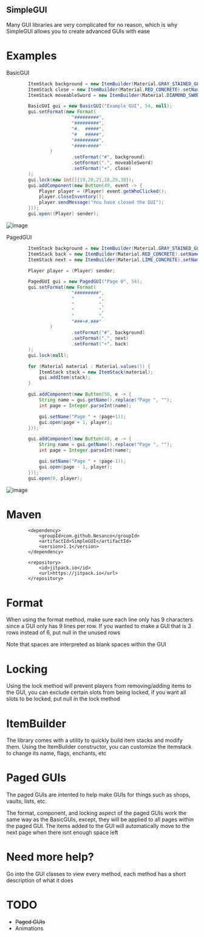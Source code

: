 ## SimpleGUI

Many GUI libraries are very complicated for no reason, which is why SimpleGUI allows you to create advanced GUIs with ease

# Examples

BasicGUI
```java
        ItemStack background = new ItemBuilder(Material.GRAY_STAINED_GLASS_PANE).setName("").build();
        ItemStack close = new ItemBuilder(Material.RED_CONCRETE).setName("Close").build();
        ItemStack moveableSword = new ItemBuilder(Material.DIAMOND_SWORD).setName("The Great Sword").setEnchantEffect().build();

        BasicGUI gui = new BasicGUI("Example GUI", 54, null);
        gui.setFormat(new Format(
                        "#########",
                        "#########",
                        "#.  #####",
                        "#   #####",
                        "#########",
                        "####+####"
                )
                        .setFormat("#", background)
                        .setFormat(".", moveableSword)
                        .setFormat("+", close)
        );
        gui.lock(new int[]{19,20,21,28,29,30});
        gui.addComponent(new Button(49, event -> {
            Player player = (Player) event.getWhoClicked();
            player.closeInventory();
            player.sendMessage("You have closed the GUI");
        }));
        gui.open((Player) sender);
```
![image](https://github.com/Nesanco/SimpleGUI/assets/80917510/f04ea3b5-574e-4e80-9799-9873590b4df8)

PagedGUI
```java
        ItemStack background = new ItemBuilder(Material.GRAY_STAINED_GLASS_PANE).setName("").build();
        ItemStack back = new ItemBuilder(Material.RED_CONCRETE).setName("Back").build();
        ItemStack next = new ItemBuilder(Material.LIME_CONCRETE).setName("Next").build();

        Player player = (Player) sender;

        PagedGUI gui = new PagedGUI("Page 0", 54);
        gui.setFormat(new Format(
                        "#########",
                        "         ",
                        "         ",
                        "         ",
                        "         ",
                        "###+#.###"
                )
                        .setFormat("#", background)
                        .setFormat(".", next)
                        .setFormat("+", back)
        );
        gui.lock(null);

        for (Material material : Material.values()) {
            ItemStack stack = new ItemStack(material);
            gui.addItem(stack);
        }

        gui.addComponent(new Button(50, e -> {
            String name = gui.getName().replace("Page ", "");
            int page = Integer.parseInt(name);

            gui.setName("Page " + (page+1));
            gui.open(page + 1, player);
        }));

        gui.addComponent(new Button(48, e -> {
            String name = gui.getName().replace("Page ", "");
            int page = Integer.parseInt(name);

            gui.setName("Page " + (page-1));
            gui.open(page - 1, player);
        }));
        gui.open(0, player);
```
![image](https://github.com/Nesanco/SimpleGUI/assets/80917510/6b30cb56-a007-487d-9726-f2c601602611)


# Maven

```
        <dependency>
            <groupId>com.github.Nesanco</groupId>
            <artifactId>SimpleGUI</artifactId>
            <version>1.1</version>
        </dependency>
```
```
        <repository>
            <id>jitpack.io</id>
            <url>https://jitpack.io</url>
        </repository>
```

# Format

When using the format method, make sure each line only has 9 characters since a GUI only has 9 lines per row. If you wanted to make a GUI that is 3 rows instead of 6, put null in the unused rows

Note that spaces are interpreted as blank spaces within the GUI

# Locking

Using the lock method will prevent players from removing/adding items to the GUI, you can exclude certain slots from being locked, if you want all slots to be locked, put null in the lock method

# ItemBuilder

The library comes with a utility to quickly build item stacks and modify them. Using the ItemBuilder constructor, you can customize the itemstack to change its name, flags, enchants, etc

# Paged GUIs

The paged GUIs are intented to help make GUIs for things such as shops, vaults, lists, etc.

The format, component, and locking aspect of the paged GUIs work the same way as the BasicGUIs, except, they will be applied to all pages within the paged GUI. The items added to the GUI will automatically move to the next page when there isnt enough space left

# Need more help?

Go into the GUI classes to view every method, each method has a short description of what it does

# TODO

- <s>Paged GUIs</s>
- Animations
